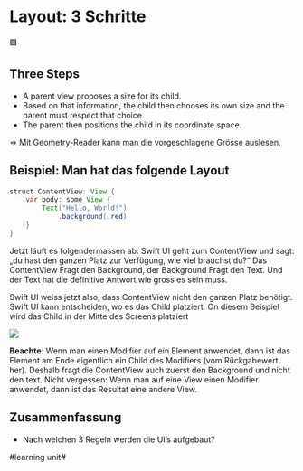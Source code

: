 # Layout: 3 Schritte
🟪

## Three Steps

- A parent view proposes a size for its child.
- Based on that information, the child then chooses its own size and the parent must respect that choice.
- The parent then positions the child in its coordinate space.

=\> Mit Geometry-Reader kann man die vorgeschlagene Grösse auslesen.

## Beispiel: Man hat das folgende Layout

```java
struct ContentView: View {
    var body: some View {
        Text("Hello, World!")
            .background(.red)
    }
}
```

Jetzt läuft es folgendermassen ab: Swift UI geht zum ContentView und sagt: „du hast den ganzen Platz zur Verfügung, wie viel brauchst du?“ Das ContentView Fragt den Background, der Background Fragt den Text. Und der Text hat die definitive Antwort wie gross es sein muss.

Swift UI weiss jetzt also, dass ContentView nicht den ganzen Platz benötigt. Swift UI kann entscheiden, wo es das Child platziert. On diesem Beispiel wird das Child in der Mitte des Screens platziert

![][image-1]

**Beachte**: Wenn man einen Modifier auf ein Element anwendet, dann ist das Element am Ende eigentlich ein Child des Modifiers (vom Rückgabewert her). Deshalb fragt die ContentView auch zuerst den Background und nicht den text. Nicht vergessen: Wenn man auf eine View einen Modifier anwendet, dann ist das Resultat eine andere View.


## Zusammenfassung
- Nach welchen 3 Regeln werden die UI’s aufgebaut?

[image-1]:	assets/Bildschirmfoto%202022-08-21%20um%2011.58.13.png

#learning unit#
